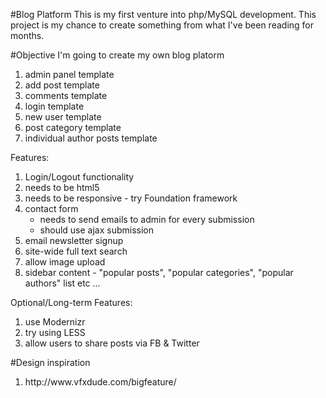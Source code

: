 #Blog Platform
This is my first venture into php/MySQL development. This project is my chance to create something from what I've been reading for months.

#Objective
I'm going to create my own blog platorm

<ol>
	<li>admin panel template</li>
	<li>add post template</li>
	<li>comments template</li>
	<li>login template</li>
	<li>new user template</li>			
	<li>post category template</li>
	<li>individual author posts template</li>
</ol>
<p>Features:</p>
<ol>			
	<li>Login/Logout functionality</li>
	<li>needs to be html5</li>
	<li>needs to be responsive - try Foundation framework</li>
	<li>contact form
		<ul>
			<li>needs to send emails to admin for every submission</li>
			<li>should use ajax submission</li>
		</ul>
	</li>
	<li>email newsletter signup</li>
	<li>site-wide full text search</li>
	<li>allow image upload</li>
	<li>sidebar content - "popular posts", "popular categories", "popular authors" list etc ...</li>
</ol>
<p>Optional/Long-term Features:</p>
<ol>
	<li>use Modernizr</li>
	<li>try using LESS</li>
	<li>allow users to share posts via FB &amp; Twitter</li>
</ol>

#Design inspiration
<ol>
	<li>http://www.vfxdude.com/bigfeature/</li>
</ol>